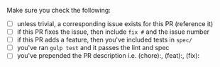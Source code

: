 Make sure you check the following: 
* [ ] unless trivial, a corresponding issue exists for this PR (reference it)
* [ ] if this PR fixes the issue, then include `fix #` and the issue number
* [ ] if this PR adds a feature, then you've included tests in `spec/`
* [ ] you've ran `gulp test` and it passes the lint and spec
* [ ] you've prepended the PR description i.e. (chore):, (feat):, (fix):